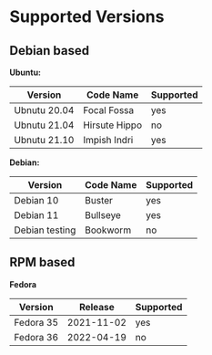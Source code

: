 # Supported Versions

## Debian based

**Ubuntu:**

| Version | Code Name | Supported |
|---------|-----------|-----------|
| Ubnutu 20.04   | Focal Fossa | yes |
| Ubnutu 21.04   | Hirsute Hippo | no |
| Ubnutu 21.10   | Impish Indri | yes |

**Debian:**

| Version | Code Name | Supported |
|---------|-----------|-----------|
| Debian 10  | Buster | yes |
| Debian 11   | Bullseye | yes |
| Debian testing  | Bookworm | no |


## RPM based

**Fedora** 

| Version | Release | Supported |
|---------|-----------|-----------|
| Fedora 35  | 2021-11-02 | yes |
| Fedora 36   | 2022-04-19 | no |
